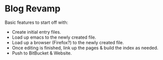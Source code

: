 Blog Revamp
==============

Basic features to start off with:

* Create initial entry files.
* Load up emacs to the newly created file.
* Load up a browser (Firefox?) to the newly created file.
* Once editing is finished, link up the pages & build the index as needed.
* Push to BitBucket & Website.
